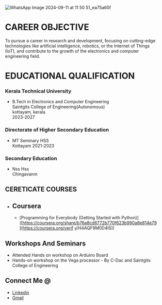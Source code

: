 ![WhatsApp Image 2024-09-11 at 11 50 51_ea75a65f](https://github.com/user-attachments/assets/4302006c-8f3e-4a18-88a5-ca62b905deb7)
# CAREER OBJECTIVE
 To pursue a career in research and development, focusing on cutting-edge technologies
like artificial intelligence, robotics, or the Internet of Things (IoT), and contribute to the
growth of the electronics and computer engineering field.

# EDUCATIONAL QUALIFICATION
### Kerala Technical University  
   * B.Tech in Electronics and Computer Engineering  
    Saintgits College of Engineering(Autonomous)  
    kottayam, kerala   
    2023-2027

  
### Directorate of Higher Secondary Education
   * MT Seminary HSS  
      Kottayam
      2021-2023

###  Secondary  Education  
  * Nss Hss   
    Chingavanm

## CERETICATE COURSES
* ## Coursera
   * [Programming for Everybody (Getting Started with Python)]([https://coursera.org/share/b76a8cd6772b770f623b990a8e814e79](https://coursera.org/verif y/H4AQF9M0D4IS))
    
## Workshops And Seminars
*  Attended Hands on workshop on Arduino Board
*  Hands-on workshop on the Vega processor - By C-Dac and Saintgits College of Engineering
 ## Connect Me @
*  [Linkedin](abhijith-santhosh-b0547331b)
*  [Gmail](abhijithsanthosh824@gmail.com)
 
